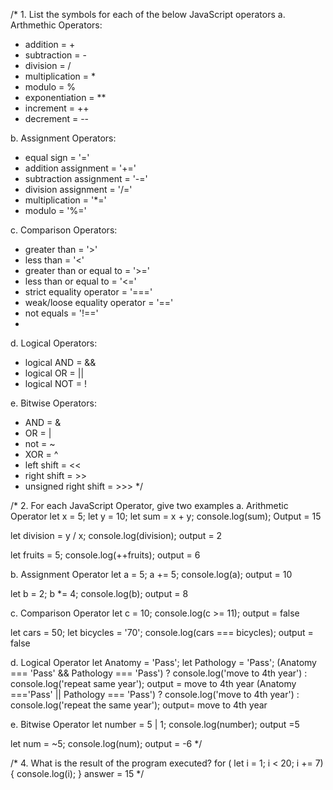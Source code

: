 /* 1. List the symbols for each of the below JavaScript operators
a. Arthmethic Operators:
* addition = +
* subtraction = -
* division = /
* multiplication = *
* modulo = %
* exponentiation = **
* increment = ++
* decrement = --

b. Assignment Operators:
* equal sign = '='
* addition assignment = '+='
* subtraction assignment = '-='
* division assignment = '/='
* multiplication = '*='
* modulo = '%='

c. Comparison Operators:
* greater than = '>'
* less than = '<'
* greater than or equal to = '>='
* less than or equal to = '<='
* strict equality operator = '==='
* weak/loose equality operator = '=='
* not equals = '!=='
*

d. Logical Operators:
* logical AND = &&
* logical OR = ||
* logical NOT = !

e. Bitwise Operators:
* AND = &
* OR = |
* not = ~
* XOR = ^
* left shift = <<
* right shift = >>
* unsigned right shift = >>>
*/


/* 2. For each JavaScript Operator, give two examples
a. Arithmetic Operator
let x = 5;
let y = 10;
 let sum = x + y;
 console.log(sum);
 Output = 15

 let division = y / x;
 console.log(division);
 output = 2

 let fruits = 5;
 console.log(++fruits);
 output = 6


 b. Assignment Operator
let a = 5;
 a += 5;
 console.log(a);
 output = 10

 let b = 2;
 b *= 4;
 console.log(b);
 output = 8

c. Comparison Operator
let c = 10;
console.log(c >= 11);
output = false

let cars = 50;
let bicycles = '70';
console.log(cars === bicycles);
output = false

d. Logical Operator
 let Anatomy = 'Pass';
 let Pathology = 'Pass';
 (Anatomy === 'Pass' && Pathology === 'Pass') ? console.log('move to 4th year') : console.log('repeat same year');
 output = move to 4th year
 (Anatomy ==='Pass' || Pathology === 'Pass') ? console.log('move to 4th year') : console.log('repeat the same year');
 output= move to 4th year

e. Bitwise Operator
let number = 5 | 1;
console.log(number);
output =5

let num = ~5;
console.log(num);
output = -6
*/

/* 4. What is the result of the program executed?
    for ( let i = 1; i < 20; i += 7) {
        console.log(i);
    }
    answer = 15
*/
